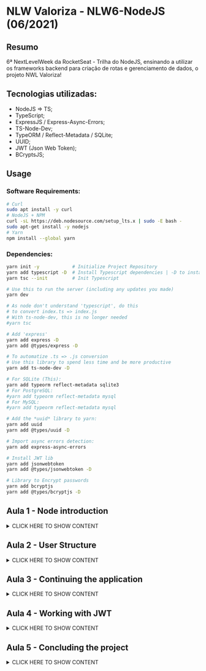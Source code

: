 # NLW Valoriza - NLW6-NodeJS (06/2021)

## Resumo

6ª NextLevelWeek da RocketSeat - Trilha do NodeJS, ensinando a utilizar os frameworks backend para criação de rotas e gerenciamento de dados, o projeto NWL Valoriza!

## Tecnologias utilizadas:

- NodeJS => TS;
- TypeScript;
- ExpressJS / Express-Async-Errors;
- TS-Node-Dev;
- TypeORM / Reflect-Metadata / SQLite;
- UUID;
- JWT (Json Web Token);
- BCryptsJS;

## Usage

### **Software Requirements:**

```sh
# Curl
sudo apt install -y curl
# NodeJS + NPM
curl -sL https://deb.nodesource.com/setup_lts.x | sudo -E bash -
sudo apt-get install -y nodejs
# Yarn
npm install --global yarn
```

### **Dependencies:**

```sh
yarn init -y            # Initialize Project Repository
yarn add typescript -D  # Install Typescript dependencies | -D to install all dependencies
yarn tsc --init         # Init Typescript

# Use this to run the server (including any updates you made)
yarn dev

# As node don't understand 'typescript', do this
# to convert index.ts => index.js
# With ts-node-dev, this is no longer needed
#yarn tsc

# Add 'express'
yarn add express -D
yarn add @types/express -D

# To automatize .ts => .js conversion
# Use this library to spend less time and be more productive
yarn add ts-node-dev -D

# For SQLite (This):
yarn add typeorm reflect-metadata sqlite3
# For PostgreSQL:
#yarn add typeorm reflect-metadata mysql
# For MySQL:
#yarn add typeorm reflect-metadata mysql

# Add the *uuid* library to yarn:
yarn add uuid
yarn add @types/uuid -D

# Import async errors detection:
yarn add express-async-errors

# Install JWT lib
yarn add jsonwebtoken
yarn add @types/jsonwebtoken -D

# Library to Encrypt passwords
yarn add bcryptjs
yarn add @types/bcryptjs -D
```

## Aula 1 - Node introduction

<details>
  <summary>CLICK HERE TO SHOW CONTENT</summary>

_Annotations will be added out from code, to keep the code CLEAN._

Annotation [`src/server.ts`](src/server.ts):

```ts
// @types/express

/*
- GET     => Busca
- POST    => Inserção/Criação
- PUT     => Alterar dado já existente
- DELETE  => Remover
- PATCH   => Atualizar um dado, de um grupo (tipo uma correção)
*/

// Request  => Vem do Client (entrada)
// Response => Vem do Server (saída)

app.get("/test", (request, response) => {
  return response.send("|GET| Olá manito!");
});

app.post("/test-post", (request, response) => {
  return response.send("|POST| Olá manito!");
});

app.put("/test-put", (request, response) => {
  return response.send("|PUT| Olá manito!");
});

app.delete("/test-delete", (request, response) => {
  return response.send("|DELETE| Olá manito!");
});

app.patch("/test-patch", (request, response) => {
  return response.send("|PATCH| Olá manito!");
});
```

### Step-by-Step

#### Install:

- Node, NPM, Yarn

- [Insomnia](https://insomnia.rest/download)
- [Beekeepers Studio](https://www.beekeeperstudio.io/)

On [`tsconfig.json`](tsconfig.json) change:

```json
  "strict": false,                                 /* Enable all strict type-checking options. */
```

On [`package.json`](package.json) add after the '"license":' line

```json
  "scripts": {
    "dev": "ts-node-dev src/server.ts"
  },
```

</details>

## Aula 2 - User Structure

<details>
  <summary>CLICK HERE TO SHOW CONTENT</summary>

### Regras

- Cadastro de usuário
  - [ x ] Não é permitido cadastrar mais de um usuário com o mesmo e-mail
  - [ x ] Não é permitido cadastrar usuário sem e-mail

### Working with Database integration - SQLite

Annotation [`src/server.ts`](src/server.ts):

```ts
/*
TIPOS DE PARÂMETROS:
- Route Params  => http://localhost:3000/produtos/47358964378 (id)
- Query Params  => http://localhost:3000/produtos?name=teclado&description=bom&...
- Body Params   => {
  "name": "teclado"
  "description": "bom"
}
  *Body Params are not used with GET methods, only PUT, POST and PATCH
*/
```

_This will use an ORM to ease the integration process,_
_but we can use native drivers from other DBs too._

- [TypeORM](https://typeorm.io/)

_Migrations are good for a team creating individual tables on the DB._
_They store the history from the Entities_

Create [`ormconfig.json`](ormconfig.json):

```json
{
  "type": "sqlite",
  "database": "src/database/database.sqlite",
  "cli": {
    "migrationsDir": "src/database/migrations"
  }
}
```

On [`package.json`](package.json) inside '"scripts": {'

```json
  "typeorm": "ts-node-dev ./node_modules/typeorm/cli.js"
```

Add [migration file](src/database/migrations/1624363435503-CreateUsers.ts) running:

```zsh
yarn typeorm migration:create -n CreateUsers
```

On [`ormconfig.json`](ormconfig.json), add to find all migrations correctly:

```json
  "migrations": ["src/database/migrations/*.ts"],
```

Run this to sync migrations inside the folder:

```zsh
  yarn typeorm migration:run  # migration:revert to cancel
```

On [`ormconfig.json`](ormconfig.json), to find all entities (Tables) correctly:

```json
  "entities": ["src/entities/*.ts"],
  "cli": {
    "entitiesDir": "src/entities"
  }
```

Add [entity file](src/entities/User.ts) running:
Run this to sync migrations inside the folder:

```zsh
  yarn typeorm entity:create -n User
```

On [`tsconfig.json`](tsconfig.json) set:

```json
  "strictPropertyInitialization": false,        /* Enable strict checking of property initialization in classes. */
  "experimentalDecorators": true,              /* Enables experimental support for ES7 decorators. */
  "emitDecoratorMetadata": true,               /* Enables experimental support for emitting type metadata for decorators. */
```

Migrations: Entity (User) <-> ORM <-> DB Repositories

Service: Server -> ( ) -> SERVICE (Validation) -> Repositories -> DB

Controller (Request / Response): -> Server -> Controller -> Service -> operations()...

</details>

## Aula 3 - Continuing the application

<details>
  <summary>CLICK HERE TO SHOW CONTENT</summary>

### Regras

- Cadastro de TAG
  - [ x ] Não é permitido cadastrar mais de uma tag com o mesmo nome
  - [ x ] Não é permitido cadastrar tag sem nome
  - [ x ] Não é permitido o cadastro por usuários que não sejam administradores

Server -> routes -> Controller -> Service (throw new Error)

```zsh
# Create new migration for tags
yarn typeorm migration:create -n CreateTags
# Run migration
yarn typeorm migration:run
# Create Tag entity
yarn typeorm entity:create -n Tag
```

</details>

## Aula 4 - Working with JWT

<details>
  <summary>CLICK HERE TO SHOW CONTENT</summary>

### Regras

- Cadastro de elogios
  - [ x ] Não é permitido um usuário cadastrar um elogio para si
  - [ x ] Não é permitido cadastrar elogios para usuários inválidos
  - [ x ] O usuário precisa estar autenticado na aplicação

This will use the [JWT](https://jwt.io/) library.

Changes on the Project

```zsh
# Create a migration to Alter the User Table
yarn typeorm migration:create -n AlterUserAddPassword
# After adding the necessary modifications
yarn typeorm migration:run
```

### If you want an external hash code

Use [MD5 Hash Generator](https://www.md5hashgenerator.com/) to transform:
ledragoxnlwvalorizanodejs -> a8a2d0c0f2311a246a45d1a5045c95e6

```zsh
# Compliments migration
yarn typeorm migration:create -n CreateCompliments
# After adding the necessary modifications
yarn typeorm migration:run
```

Registering a new Compliment:

```json
{
  "tag_id": "8d352bfc-1087-4dfe-ac8e-b67ced92286e",
  "user_sender": "1662a6ed-dd0f-4765-916b-d0e097ba2829",
  "user_receiver": "0e93d95e-1431-400e-845b-831047c77ded",
  "message": "Obrigado pelo aulão Dani!"
}
```

</details>

## Aula 5 - Concluding the project

<details>
  <summary>CLICK HERE TO SHOW CONTENT</summary>

On [`tsconfig.json`](tsconfig.json) change:

```json
    "typeRoots": [
      "./src/@types"
    ], /* List of folders to include type definitions from. */
```

```zsh
# Add a new library: Class Transformer
yarn add class-transformer
```

</details>
